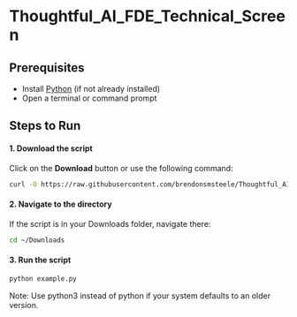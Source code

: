 # Thoughtful_AI_FDE_Technical_Screen

## Prerequisites  
- Install [Python](https://www.python.org/downloads/) (if not already installed)  
- Open a terminal or command prompt  

## Steps to Run  

#### 1. Download the script  
Click on the **Download** button or use the following command:
```sh
curl -O https://raw.githubusercontent.com/brendonsmsteele/Thoughtful_AI_FDE_Technical_Screen/refs/heads/main/package_sort.py
```

#### 2. Navigate to the directory
If the script is in your Downloads folder, navigate there:
```sh
cd ~/Downloads
```

#### 3. Run the script
```sh
python example.py
```
Note: Use python3 instead of python if your system defaults to an older version.
